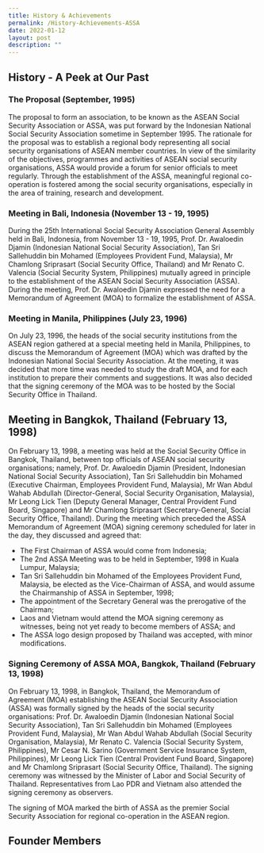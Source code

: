 ```yaml
---
title: History & Achievements
permalink: /History-Achievements-ASSA
date: 2022-01-12
layout: post
description: ""
---
```

## History - A Peek at Our Past

### The Proposal (September, 1995)
The proposal to form an association, to be known as the ASEAN Social Security Association or ASSA, was put forward by the Indonesian National Social Security Association sometime in September 1995. The rationale for the proposal was to establish a regional body representing all social security organisations of ASEAN member countries. In view of the similarity of the objectives, programmes and activities of ASEAN social security organisations, ASSA would provide a forum for senior officials to meet regularly. Through the establishment of the ASSA, meaningful regional co-operation is fostered among the social security organisations, especially in the area of training, research and development.

### Meeting in Bali, Indonesia (November 13 - 19, 1995)
During the 25th International Social Security Association General Assembly held in Bali, Indonesia, from November 13 - 19, 1995, Prof. Dr. Awaloedin Djamin (Indonesian National Social Security Association), Tan Sri Sallehuddin bin Mohamed (Employees Provident Fund, Malaysia), Mr Chamlong Sriprasart (Social Security Office, Thailand) and Mr Renato C. Valencia (Social Security System, Philippines) mutually agreed in principle to the establishment of the ASEAN Social Security Association (ASSA). During the meeting, Prof. Dr. Awaloedin Djamin expressed the need for a Memorandum of Agreement (MOA) to formalize the establishment of ASSA.

### Meeting in Manila, Philippines (July 23, 1996)
On July 23, 1996, the heads of the social security institutions from the ASEAN region gathered at a special meeting held in Manila, Philippines, to discuss the Memorandum of Agreement (MOA) which was drafted by the Indonesian National Social Security Association. At the meeting, it was decided that more time was needed to study the draft MOA, and for each institution to prepare their comments and suggestions. It was also decided that the signing ceremony of the MOA was to be hosted by the Social Security Office in Thailand.

## Meeting in Bangkok, Thailand (February 13, 1998)
On February 13, 1998, a meeting was held at the Social Security Office in Bangkok, Thailand, between top officials of ASEAN social security organisations; namely, Prof. Dr. Awaloedin Djamin (President, Indonesian National Social Security Association), Tan Sri Sallehuddin bin Mohamed (Executive Chairman, Employees Provident Fund, Malaysia), Mr Wan Abdul Wahab Abdullah (Director-General, Social Security Organisation, Malaysia), Mr Leong Lick Tien (Deputy General Manager, Central Provident Fund Board, Singapore) and Mr Chamlong Sriprasart (Secretary-General, Social Security Office, Thailand). During the meeting which preceded the ASSA Memorandum of Agreement (MOA) signing ceremony scheduled for later in the day, they discussed and agreed that:
* The First Chairman of ASSA would come from Indonesia;
* The 2nd ASSA Meeting was to be held in September, 1998 in Kuala Lumpur, Malaysia;
* Tan Sri Sallehuddin bin Mohamed of the Employees Provident Fund, Malaysia, be elected as the Vice-Chairman of ASSA, and would assume the Chairmanship of ASSA in September, 1998;
* The appointment of the Secretary General was the prerogative of the Chairman;
* Laos and Vietnam would attend the MOA signing ceremony as witnesses, being not yet ready to become members of ASSA; and
* The ASSA logo design proposed by Thailand was accepted, with minor modifications.

### Signing Ceremony of ASSA MOA, Bangkok, Thailand (February 13, 1998)
On February 13, 1998, in Bangkok, Thailand, the Memorandum of Agreement (MOA) establishing the ASEAN Social Security Association (ASSA) was formally signed by the heads of the social security organisations: Prof. Dr. Awaloedin Djamin (Indonesian National Social Security Association), Tan Sri Sallehuddin bin Mohamed (Employees Provident Fund, Malaysia), Mr Wan Abdul Wahab Abdullah (Social Security Organisation, Malaysia), Mr Renato C. Valencia (Social Security System, Philippines), Mr Cesar N. Sarino (Government Service Insurance System, Philippines), Mr Leong Lick Tien (Central Provident Fund Board, Singapore) and Mr Chamlong Sriprasart (Social Security Office, Thailand). The signing ceremony was witnessed by the Minister of Labor and Social Security of Thailand. Representatives from Lao PDR and Vietnam also attended the signing ceremony as observers.

The signing of MOA marked the birth of ASSA as the premier Social Security Association for regional co-operation in the ASEAN region.

## Founder Members

